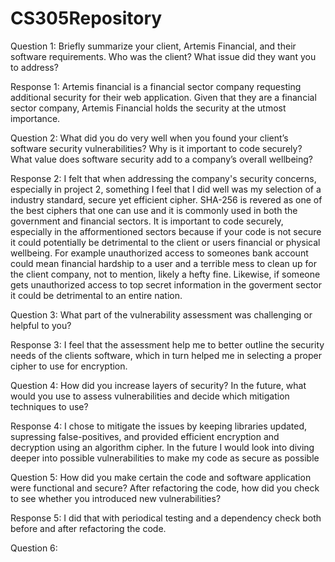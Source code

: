 # CS305Repository

Question 1: Briefly summarize your client, Artemis Financial, and their software requirements. Who was the client? What issue did they want you to address?

Response 1: Artemis financial is a financial sector company requesting additional security for their web application. Given that they are a financial sector company, Artemis Financial holds the security at the utmost importance.

Question 2: What did you do very well when you found your client’s software security vulnerabilities? Why is it important to code securely? What value does software security add to a company’s overall wellbeing?

Response 2: I felt that when addressing the company's security concerns, especially in project 2, something I feel that I did well was my selection of a industry standard, secure yet efficient cipher. SHA-256 is revered as one of the best ciphers that one can use and it is commonly used in both the government and financial sectors. It is important to code securely, especially in the afformentioned sectors because if your code is not secure it could potentially be detrimental to the client or users financial or physical wellbeing. For example unauthorized access to someones bank account could mean financial hardship to a user and a terrible mess to clean up for the client company, not to mention, likely a hefty fine. Likewise, if someone gets unauthorized access to top secret information in the goverment sector it could be detrimental to an entire nation.

Question 3: What part of the vulnerability assessment was challenging or helpful to you?

Response 3: I feel that the assessment help me to better outline the security needs of the clients software, which in turn helped me in selecting a proper cipher to use for encryption.

Question 4: How did you increase layers of security? In the future, what would you use to assess vulnerabilities and decide which mitigation techniques to use?

Response 4: I chose to mitigate the issues by keeping libraries updated, supressing false-positives, and provided efficient encryption and decryption using an algorithm cipher. In the future I would look into diving deeper into possible vulnerabilities to make my code as secure as possible

Question 5: How did you make certain the code and software application were functional and secure? After refactoring the code, how did you check to see whether you introduced new vulnerabilities?

Response 5: I did that with periodical testing and a dependency check both before and after refactoring the code.

Question 6:
